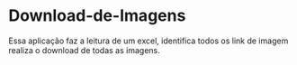 # Download-de-Imagens
Essa aplicação faz a leitura de um excel, identifica todos os link de imagem realiza o download de todas as imagens.
